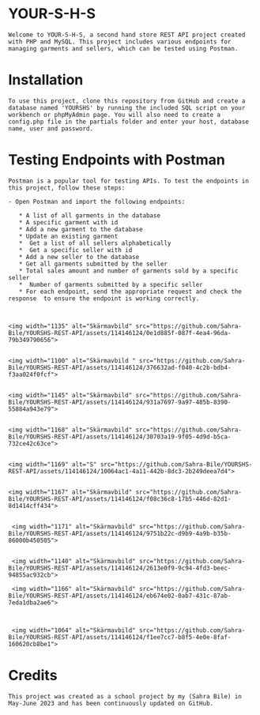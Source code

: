 # YOUR-S-H-S
    Welcome to YOUR-S-H-S, a second hand store REST API project created with PHP and MySQL. This project includes various endpoints for managing garments and sellers, which can be tested using Postman.

#  Installation
    To use this project, clone this repository from GitHub and create a database named 'YOURSHS' by running the included SQL script on your workbench or phpMyAdmin page. You will also need to create a config.php file in the partials folder and enter your host, database name, user and password.

#  Testing Endpoints with Postman
    Postman is a popular tool for testing APIs. To test the endpoints in this project, follow these steps:

    - Open Postman and import the following endpoints:

       * A list of all garments in the database
       * A specific garment with id
       * Add a new garment to the database
       * Update an existing garment
       *  Get a list of all sellers alphabetically
       *  Get a specific seller with id
       * Add a new seller to the database
       * Get all garments submitted by the seller
       * Total sales amount and number of garments sold by a specific seller
       *  Number of garments submitted by a specific seller
       * For each endpoint, send the appropriate request and check the response  to ensure the endpoint is working correctly.


     
    <img width="1135" alt="Skärmavbild" src="https://github.com/Sahra-Bile/YOURSHS-REST-API/assets/114146124/0e1d885f-087f-4ea4-96da-79b349790656">

   
    <img width="1100" alt="Skärmavbild " src="https://github.com/Sahra-Bile/YOURSHS-REST-API/assets/114146124/376632ad-f040-4c2b-bdb4-f3aa024f0fcf">

  
    <img width="1145" alt="Skärmavbild" src="https://github.com/Sahra-Bile/YOURSHS-REST-API/assets/114146124/931a7697-9a97-485b-8390-55884a943e79">


    <img width="1168" alt="Skärmavbild" src="https://github.com/Sahra-Bile/YOURSHS-REST-API/assets/114146124/30703a19-9f05-4d9d-b5ca-732ce42c63ce">


    <img width="1169" alt="S" src="https://github.com/Sahra-Bile/YOURSHS-REST-API/assets/114146124/10064ac1-4a11-442b-8dc3-2b249deea7d4">

    
    <img width="1167" alt="Skärmavbild" src="https://github.com/Sahra-Bile/YOURSHS-REST-API/assets/114146124/f08c36c8-17b5-446d-82d1-8d1414cff434">
    
   
     <img width="1171" alt="Skärmavbild" src="https://github.com/Sahra-Bile/YOURSHS-REST-API/assets/114146124/9751b22c-d9b9-4a9b-b35b-86000b450505">

    
     <img width="1140" alt="Skärmavbild" src="https://github.com/Sahra-Bile/YOURSHS-REST-API/assets/114146124/2613e0f9-9c94-4fd3-beec-94855ac932cb">

     <img width="1166" alt="Skärmavbild" src="https://github.com/Sahra-Bile/YOURSHS-REST-API/assets/114146124/eb674e02-0ab7-431c-87ab-7eda1dba2ae6">


  
     <img width="1064" alt="Skärmavbild" src="https://github.com/Sahra-Bile/YOURSHS-REST-API/assets/114146124/f1ee7cc7-b8f5-4e0e-8faf-160620cb8be1">






# Credits
    This project was created as a school project by my (Sahra Bile) in May-June 2023 and has been continuously updated on GitHub.








    















